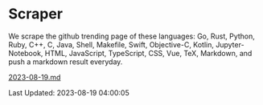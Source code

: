 # Scraper

We scrape the github trending page of these languages: Go, Rust, Python, Ruby, C++, C, Java, Shell, Makefile, Swift, Objective-C, Kotlin, Jupyter-Notebook, HTML, JavaScript, TypeScript, CSS, Vue, TeX, Markdown, and push a markdown result everyday.

[2023-08-19.md](https://github.com/yangwenmai/github-trending-backup/blob/master/2023-08-19.md)

Last Updated: 2023-08-19 04:00:05